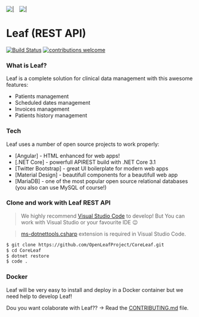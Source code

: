 [![|](https://i.ibb.co/8XF6SKd/angular.png)](https://github.com/OpenLeafProject/AngularLeaf)&emsp;[![|](https://i.ibb.co/Ws5JfT7/NetCore.png)](https://github.com/OpenLeafProject/CoreLeaf)

# Leaf (REST API) 

[![Build Status](https://img.shields.io/badge/build-not%20builded%20yet-orange)](https://github.com/Ukkime/Leaf) [![contributions welcome](https://img.shields.io/badge/contributions-welcome-brightgreen.svg?style=flat)](https://github.com/Ukkime/Leaf/issues)


### What is Leaf?
Leaf is a complete solution for clinical data management with this awesome features:
  - Patients management
  - Scheduled dates management
  - Invoices management
  - Patients history management


### Tech

Leaf uses a number of open source projects to work properly:

* [Angular] - HTML enhanced for web apps!
* [.NET Core] - powerfull APIREST build with .NET Core 3.1
* [Twitter Bootstrap] - great UI boilerplate for modern web apps
* [Material Design] - beautifull components for a beautifull web app
* [MariaDB] - one of the most popular open source relational databases (you also can use MySQL of course!)

### Clone and work with Leaf REST API

> We highly recommend [Visual Studio Code](https://code.visualstudio.com/download) to develop! 
> But You can work with Visual Studio or your favourite IDE :wink:

> [ms-dotnettools.csharp](https://marketplace.visualstudio.com/items?itemName=ms-dotnettools.csharp) extension is required in Visual Studio Code.

```sh
$ git clone https://github.com/OpenLeafProject/CoreLeaf.git
$ cd CoreLeaf
$ dotnet restore
$ code .
```


### Docker
Leaf will be very easy to install and deploy in a Docker container but we need help to develop Leaf!

Dou you want colaborate with Leaf?? -> Read the [CONTRIBUTING.md](https://github.com/OpenLeafProject/CoreLeaf/blob/master/CONTRIBUTING.md) file.



